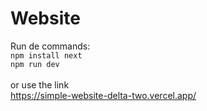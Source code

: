 # Website
Run de commands:
<br>
` npm install next `
<br>
` npm run dev `
<br>
<br>
or use the link
<br>
 https://simple-website-delta-two.vercel.app/
